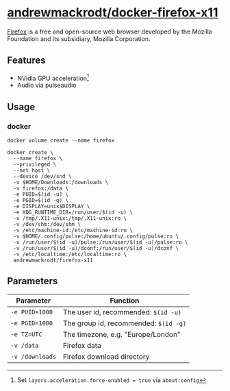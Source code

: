 # [andrewmackrodt/docker-firefox-x11](https://github.com/andrewmackrodt/dockerfiles/tree/master/firefox-x11)

[Firefox](https://www.mozilla.org/en-GB/firefox/new/) is a free and open-source
web browser developed by the Mozilla Foundation and its subsidiary, Mozilla
Corporation.

## Features

* NVidia GPU acceleration[^1]
* Audio via pulseaudio

[^1]: Set `layers.acceleration.force-enabled = true` via `about:config`

## Usage

### docker

```
docker volume create --name firefox

docker create \
  --name firefox \
  --privileged \
  --net host \
  --device /dev/snd \
  -v $HOME/Downloads:/downloads \
  -v firefox:/data \
  -e PUID=$(id -u) \
  -e PGID=$(id -g) \
  -e DISPLAY=unix$DISPLAY \
  -e XDG_RUNTIME_DIR=/run/user/$(id -u) \
  -v /tmp/.X11-unix:/tmp/.X11-unix:ro \
  -v /dev/shm:/dev/shm \
  -v /etc/machine-id:/etc/machine-id:ro \
  -v $HOME/.config/pulse:/home/ubuntu/.config/pulse:ro \
  -v /run/user/$(id -u)/pulse:/run/user/$(id -u)/pulse:ro \
  -v /run/user/$(id -u)/dconf:/run/user/$(id -u)/dconf \
  -v /etc/localtime:/etc/localtime:ro \
  andrewmackrodt/firefox-x11
```

## Parameters

| Parameter | Function |
| --- | --- |
| `-e PUID=1000` | The user id, recommended: `$(id -u)` |
| `-e PGID=1000` | The group id, recommended: `$(id -g)` |
| `-e TZ=UTC` | The timezone, e.g. "Europe/London" |
| `-v /data` | Firefox data |
| `-v /downloads` | Firefox download directory |
